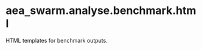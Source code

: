 <a id="aea_swarm.analyse.benchmark.html"></a>

# aea`_`swarm.analyse.benchmark.html

HTML templates for benchmark outputs.

